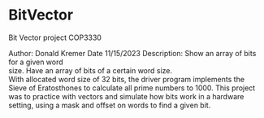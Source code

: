 # BitVector
Bit Vector project COP3330

Author: Donald Kremer
Date 11/15/2023
Description: Show an array of bits for a given word    
  size. Have an array of bits of a certain word size.  
  With allocated word size of 32 bits, the driver program 
  implements the Sieve of Eratosthones to calculate all prime 
  numbers to 1000. 
  This project was to practice with vectors and simulate
  how bits work in a hardware setting, using a mask and offset 
  on words to find a given bit. 
